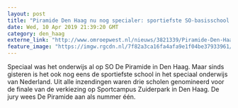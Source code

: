 ```yaml
---
layout: post
title: "Piramide Den Haag nu nog specialer: sportiefste SO-basisschool van Nederland"
date: Wed, 10 Apr 2019 21:39:20 GMT
category: den_haag
externe_link: "http://www.omroepwest.nl/nieuws/3821339/Piramide-Den-Haag-nu-nog-specialer-sportiefste-SO-basisschool-van-Nederland"
feature_image: "https://imgw.rgcdn.nl/7f82a3ca16fa4afa9e1f04be37933961/opener/3821340.jpg"
---
```


Speciaal was het onderwijs al op SO De Piramide in Den Haag. Maar sinds gisteren is het ook nog eens de sportiefste school in het speciaal onderwijs van Nederland. Uit alle inzendingen waren drie scholen genomineerd voor de finale van de verkiezing op Sportcampus Zuiderpark in Den Haag. De jury wees De Piramide aan als nummer één.
